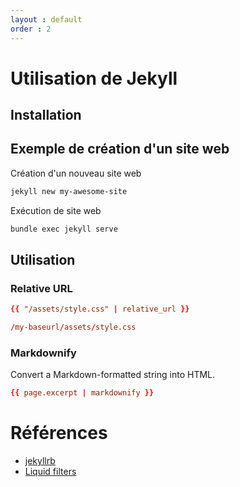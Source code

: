 ```yaml
---
layout : default
order : 2
---
```


# Utilisation de Jekyll

## Installation 

<!-- TODO : Procédure d'installation de Jekyll -->

## Exemple de création d'un site web 

Création d'un nouveau site web

```bash
jekyll new my-awesome-site

```

Exécution de site web

```bash
bundle exec jekyll serve
```

## Utilisation 

### Relative URL

```conf
{{ "/assets/style.css" | relative_url }}

/my-baseurl/assets/style.css

```

### Markdownify

Convert a Markdown-formatted string into HTML.

```conf
{{ page.excerpt | markdownify }}
```

# Références
- [jekyllrb](https://jekyllrb.com/)
- [Liquid filters](https://jekyllrb.com/docs/liquid/filters/)